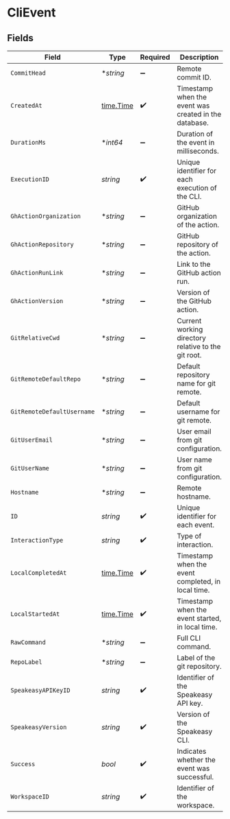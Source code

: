 # CliEvent


## Fields

| Field                                                 | Type                                                  | Required                                              | Description                                           |
| ----------------------------------------------------- | ----------------------------------------------------- | ----------------------------------------------------- | ----------------------------------------------------- |
| `CommitHead`                                          | **string*                                             | :heavy_minus_sign:                                    | Remote commit ID.                                     |
| `CreatedAt`                                           | [time.Time](https://pkg.go.dev/time#Time)             | :heavy_check_mark:                                    | Timestamp when the event was created in the database. |
| `DurationMs`                                          | **int64*                                              | :heavy_minus_sign:                                    | Duration of the event in milliseconds.                |
| `ExecutionID`                                         | *string*                                              | :heavy_check_mark:                                    | Unique identifier for each execution of the CLI.      |
| `GhActionOrganization`                                | **string*                                             | :heavy_minus_sign:                                    | GitHub organization of the action.                    |
| `GhActionRepository`                                  | **string*                                             | :heavy_minus_sign:                                    | GitHub repository of the action.                      |
| `GhActionRunLink`                                     | **string*                                             | :heavy_minus_sign:                                    | Link to the GitHub action run.                        |
| `GhActionVersion`                                     | **string*                                             | :heavy_minus_sign:                                    | Version of the GitHub action.                         |
| `GitRelativeCwd`                                      | **string*                                             | :heavy_minus_sign:                                    | Current working directory relative to the git root.   |
| `GitRemoteDefaultRepo`                                | **string*                                             | :heavy_minus_sign:                                    | Default repository name for git remote.               |
| `GitRemoteDefaultUsername`                            | **string*                                             | :heavy_minus_sign:                                    | Default username for git remote.                      |
| `GitUserEmail`                                        | **string*                                             | :heavy_minus_sign:                                    | User email from git configuration.                    |
| `GitUserName`                                         | **string*                                             | :heavy_minus_sign:                                    | User name from git configuration.                     |
| `Hostname`                                            | **string*                                             | :heavy_minus_sign:                                    | Remote hostname.                                      |
| `ID`                                                  | *string*                                              | :heavy_check_mark:                                    | Unique identifier for each event.                     |
| `InteractionType`                                     | *string*                                              | :heavy_check_mark:                                    | Type of interaction.                                  |
| `LocalCompletedAt`                                    | [time.Time](https://pkg.go.dev/time#Time)             | :heavy_check_mark:                                    | Timestamp when the event completed, in local time.    |
| `LocalStartedAt`                                      | [time.Time](https://pkg.go.dev/time#Time)             | :heavy_check_mark:                                    | Timestamp when the event started, in local time.      |
| `RawCommand`                                          | **string*                                             | :heavy_minus_sign:                                    | Full CLI command.                                     |
| `RepoLabel`                                           | **string*                                             | :heavy_minus_sign:                                    | Label of the git repository.                          |
| `SpeakeasyAPIKeyID`                                   | *string*                                              | :heavy_check_mark:                                    | Identifier of the Speakeasy API key.                  |
| `SpeakeasyVersion`                                    | *string*                                              | :heavy_check_mark:                                    | Version of the Speakeasy CLI.                         |
| `Success`                                             | *bool*                                                | :heavy_check_mark:                                    | Indicates whether the event was successful.           |
| `WorkspaceID`                                         | *string*                                              | :heavy_check_mark:                                    | Identifier of the workspace.                          |